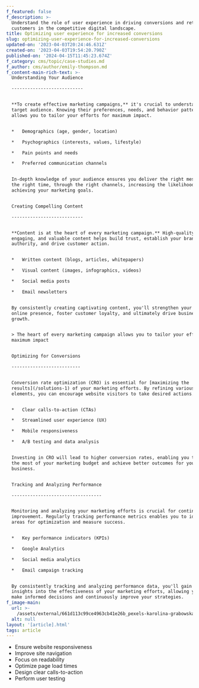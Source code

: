 ```yaml
---
f_featured: false
f_description: >-
  Understand the role of user experience in driving conversions and retaining
  customers in the competitive digital landscape.
title: Optimizing user experience for increased conversions
slug: optimizing-user-experience-for-increased-conversions
updated-on: '2023-04-03T20:24:46.631Z'
created-on: '2023-04-03T19:54:20.790Z'
published-on: '2024-04-15T11:45:23.674Z'
f_category: cms/topic/case-studies.md
f_author: cms/author/emily-thompson.md
f_content-main-rich-text: >-
  Understanding Your Audience

  ---------------------------


  **To create effective marketing campaigns,** it's crucial to understand your
  target audience. Knowing their preferences, needs, and behavior patterns
  allows you to tailor your efforts for maximum impact.


  *   Demographics (age, gender, location)

  *   Psychographics (interests, values, lifestyle)

  *   Pain points and needs

  *   Preferred communication channels


  In-depth knowledge of your audience ensures you deliver the right message, at
  the right time, through the right channels, increasing the likelihood of
  achieving your marketing goals.


  Creating Compelling Content

  ---------------------------


  **Content is at the heart of every marketing campaign.** High-quality,
  engaging, and valuable content helps build trust, establish your brand's
  authority, and drive customer action.


  *   Written content (blogs, articles, whitepapers)

  *   Visual content (images, infographics, videos)

  *   Social media posts

  *   Email newsletters


  By consistently creating captivating content, you'll strengthen your brand's
  online presence, foster customer loyalty, and ultimately drive business
  growth.


  > The heart of every marketing campaign allows you to tailor your efforts for
  maximum impact


  Optimizing for Conversions

  --------------------------


  Conversion rate optimization (CRO) is essential for [maximizing the
  results](/solutions-1) of your marketing efforts. By refining various
  elements, you can encourage website visitors to take desired actions.


  *   Clear calls-to-action (CTAs)

  *   Streamlined user experience (UX)

  *   Mobile responsiveness

  *   A/B testing and data analysis


  Investing in CRO will lead to higher conversion rates, enabling you to make
  the most of your marketing budget and achieve better outcomes for your
  business.


  Tracking and Analyzing Performance

  ----------------------------------


  Monitoring and analyzing your marketing efforts is crucial for continuous
  improvement. Regularly tracking performance metrics enables you to identify
  areas for optimization and measure success.


  *   Key performance indicators (KPIs)

  *   Google Analytics

  *   Social media analytics

  *   Email campaign tracking


  By consistently tracking and analyzing performance data, you'll gain valuable
  insights into the effectiveness of your marketing efforts, allowing you to
  make informed decisions and continuously improve your strategies.
f_image-main:
  url: >-
    /assets/external/661d113c99ce4963cb41e26b_pexels-karolina-grabowska-6805516.jpg
  alt: null
layout: '[article].html'
tags: article
---
```


*   Ensure website responsiveness
*   Improve site navigation
*   Focus on readability
*   Optimize page load times
*   Design clear calls-to-action
*   Perform user testing
